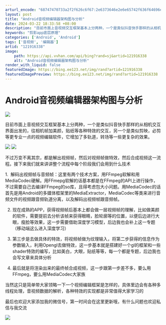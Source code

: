 ```yaml
---
arturl_encode: "68747470733a2f2f626c6f67:2e6373646e2e6e65742f636f64696e675f6d616e5f7869652f:61727469636c652f64657461696c732f313231393136333338"
layout: post
title: "Android音视频编辑器架构图与分析"
date: 2024-03-22 18:33:58 +08:00
description: "目前市面上音视频交互框架基本上分两种，一个是类似抖音快手那样的从相机交互界面出发的，往相机帧加美颜，"
keywords: "剪影app底层原理"
categories: ['Android', 'Android']
tags: ['音视频', '编辑器']
artid: "121916338"
image:
    path: https://api.vvhan.com/api/bing?rand=sj&artid=121916338
    alt: "Android音视频编辑器架构图与分析"
render_with_liquid: false
featuredImage: https://bing.ee123.net/img/rand?artid=121916338
featuredImagePreview: https://bing.ee123.net/img/rand?artid=121916338
---
```


# Android音视频编辑器架构图与分析

![](https://i-blog.csdnimg.cn/blog_migrate/d96665aba6b5f536df980f7e6baf2327.png)

目前市面上音视频交互框架基本上分两种，一个是类似抖音快手那样的从相机交互界面出发的，往相机帧加美颜，贴纸等各种特效的交互，另一个是类似剪映，必剪等更专业一点的视频编辑软件，它增加了多轨道，转场等一些更复杂的效果。

![](https://i-blog.csdnimg.cn/blog_migrate/92d6fa68eca777eb816cce90b9d0f57f.png)
![](https://i-blog.csdnimg.cn/blog_migrate/bd26728b0f9a054dcc9ee73a0dca0941.png)

不过万变不离其宗，都是解出视频帧，然后对视频帧做特效，然后合成视频这一流程。接下来我们就来讲讲整个流程中每个阶段我们会用到什么技术

1.  解码出视频帧与音频帧：这里有两个技术方案，用FFmpeg软解和用MediaCodec硬解。用FFmepg软解的话基本都是在FFmpeg的API上进行操作，不过需要自己去编译FFmpeg的so库，且得考虑包大小问题。用MediaCodec的话首先是用Android的多媒体框架里的MediaExtractor，MediaCodec等类来进行音频文件的视频跟音频轨道分离，以及解码出视频帧跟音频帧。

2. 现在成熟的APP，获得视频帧后基本上都会做一层视频帧的理解，比如做美颜的软件，需要提前去分析该帧来获得眼睛，脸轮廓等的位置，以便后边进行大眼，瘦脸等效果，这一步需要借助深度学习模型，后边我也会补上这一专题（移动端这么进入深度学习）

3. 第三步是去做具体的特效，将视频帧做为纹理输入，将第二步获得的信息作为参数输入，利用Opengl去做特效，这一步基本就是搭建好一个gl的框架和一些shader特效的编写，比如美白，大眼，贴纸等等，每一个都是专题，后边我也会写文章来具体分析

4. 最后就是将渲染出来的最终帧合成视频，这一步跟第一步差不多，要么用FFmpeg，要么用MediaCodec大家族

当然这只是简单带大家领略一下一个视频编辑框架是怎样的，具体里边会有各种多线程处理，音视频数据的解析，各种特效的实现都是非常值得大家学习的

最后也欢迎大家添加我的微信号，第一时间会在这里更新哦，有什么问题也欢迎私信与我交流

![](https://i-blog.csdnimg.cn/blog_migrate/1176ae23f1b06d6a3138482385e8b921.jpeg)